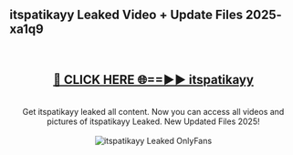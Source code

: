 <h2>itspatikayy Leaked Video + Update Files 2025- xa1q9</h2>
<br>
<div align="center">
<h2><a href="https://libra.edu.pl?itspatikayy" rel="nofollow">🔴 CLICK HERE 🌐==►► itspatikayy</a></h2>
<br>
Get itspatikayy leaked all content. Now you can access all videos and pictures of itspatikayy Leaked. New Updated Files 2025!
<br>
<br>
<a href="https://libra.edu.pl?itspatikayy" rel="nofollow" data-target="animated-image.originalLink"><img src="https://i.ibb.co.com/WyWwxjT/player-gif2.gif" alt="itspatikayy Leaked OnlyFans" style="max-width: 100%; display: inline-block;" data-target="animated-image.originalImage"></a>
</div>
<br>
